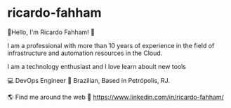 # ricardo-fahham
👋Hello, I'm Ricardo Fahham! 👋

I am a professional with more than 10 years of experience in the field of infrastructure and automation resources in the Cloud. 

I am a technology enthusiast and I love learn aboult new tools

💻 DevOps Engineer
🏡 Brazilian, Based in Petrópolis, RJ.

🌎 Find me around the web
💼 https://www.linkedin.com/in/ricardo-fahham/


<!--
## Hi there 👋

**rfahham/rfahham** is a ✨ _special_ ✨ repository because its `README.md` (this file) appears on your GitHub profile.

Here are some ideas to get you started:

- 🔭 I’m currently working on ...
- 🌱 I’m currently learning ...
- 👯 I’m looking to collaborate on ...
- 🤔 I’m looking for help with ...
- 💬 Ask me about ...
- 📫 How to reach me: ...
- 😄 Pronouns: ...
- ⚡ Fun fact: ...
-->
